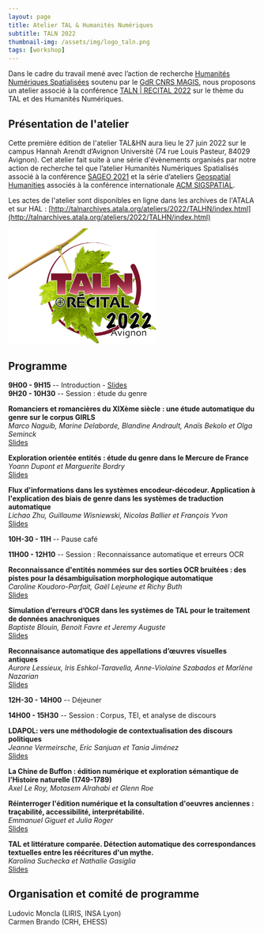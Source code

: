 ```yaml
---
layout: page
title: Atelier TAL & Humanités Numériques 
subtitle: TALN 2022
thumbnail-img: /assets/img/logo_taln.png
tags: [workshop]
---
```




Dans le cadre du travail mené avec l’action de recherche [Humanités Numériques Spatialisées](https://hns-magis.github.io/) soutenu par le [GdR CNRS MAGIS]((https://gdr-magis.cnrs.fr)), nous proposons un atelier associé à la conférence [TALN \| RECITAL 2022](https://taln2022.univ-avignon.fr) sur le thème du TAL et des Humanités Numériques.


## Présentation de l'atelier

Cette première édition de l'atelier TAL&HN aura lieu le 27 juin 2022 sur le campus Hannah Arendt d’Avignon Université (74 rue Louis Pasteur, 84029 Avignon).
Cet atelier fait suite à une série d'évènements organisés par notre action de recherche tel que l’atelier Humanités Numériques Spatialisés associé à la conférence [SAGEO 2021](https://apps.univ-lr.fr/cgi-bin/WebObjects/Colloque.woa/1/wa/colloque?code=2641) et la série d’ateliers [Geospatial Humanities](https://ludovicmoncla.github.io/sigspatial-geohumanities-2021/) associés à la conférence internationale [ACM SIGSPATIAL](https://dl.acm.org/sig/sigspatial).

Les actes de l'atelier sont disponibles en ligne dans les archives de l'ATALA et sur HAL : [http://talnarchives.atala.org/ateliers/2022/TALHN/index.html](http://talnarchives.atala.org/ateliers/2022/TALHN/index.html)


<img src="/assets/img/logo_taln.png" alt="image" width="300" height="auto">


## Programme

**9H00 - 9H15** -- Introduction - [Slides](/assets/AtelierTALN2022/00_Intro.pdf)  
**9H20 - 10H30** -- Session : étude du genre  

**Romanciers et romancières du XIXème siècle : une étude automatique du genre sur le corpus GIRLS**  
*Marco Naguib, Marine Delaborde, Blandine Andrault, Anaïs Bekolo et Olga Seminck*  
[Slides](/assets/AtelierTALN2022/01_Naguib.pdf)

**Exploration orientée entités : étude du genre dans le Mercure de France**  
*Yoann Dupont et Marguerite Bordry*  
[Slides](/assets/AtelierTALN2022/02_Dupont.pdf)

**Flux d'informations dans les systèmes encodeur-décodeur. Application à l'explication des biais de genre dans les systèmes de traduction automatique**  
*Lichao Zhu, Guillaume Wisniewski, Nicolas Ballier et François Yvon*  
[Slides](/assets/AtelierTALN2022/03_Zhu.pdf)

**10H-30 - 11H** -- Pause café

**11H00 - 12H10** -- Session : Reconnaissance automatique et erreurs OCR

**Reconnaissance d'entités nommées sur des sorties OCR bruitées : des pistes pour la désambiguïsation morphologique automatique**  
*Caroline Koudoro-Parfait, Gaël Lejeune et Richy Buth*  
[Slides](/assets/AtelierTALN2022/04_Koudoro.pdf)

**Simulation d’erreurs d’OCR dans les systèmes de TAL pour le traitement de données anachroniques**  
*Baptiste Blouin, Benoit Favre et Jeremy Auguste*  
[Slides](/assets/AtelierTALN2022/05_Blouin.pdf)

**Reconnaisance automatique des appellations d’œuvres visuelles antiques**  
*Aurore Lessieux, Iris Eshkol-Taravella, Anne-Violaine Szabados et Marlène Nazarian*  
[Slides](/assets/AtelierTALN2022/06_Lessieux.pdf)


**12H-30 - 14H00** -- Déjeuner

**14H00 - 15H30** -- Session : Corpus, TEI, et analyse de discours


**LDAPOL: vers une méthodologie de contextualisation des discours politiques**  
*Jeanne Vermeirsche, Eric Sanjuan et Tania Jiménez*  
[Slides](/assets/AtelierTALN2022/07_Vermeirsche.pdf)


**La Chine de Buffon : édition numérique et exploration sémantique de l’Histoire naturelle (1749-1789)**  
*Axel Le Roy, Motasem Alrahabi et Glenn Roe*


**Réinterroger l'édition numérique et la consultation d'oeuvres anciennes : traçabilité, accessibilité, interprétabilité.**  
*Emmanuel Giguet et Julia Roger*  
[Slides](/assets/AtelierTALN2022/09_Giguet.pdf)

**TAL et littérature comparée. Détection automatique des correspondances textuelles entre les réécritures d'un mythe.**  
*Karolina Suchecka et Nathalie Gasiglia*  
[Slides](/assets/AtelierTALN2022/10_Suchecka.pdf)


## Organisation et comité de programme

Ludovic Moncla (LIRIS, INSA Lyon)  
Carmen Brando (CRH, EHESS)